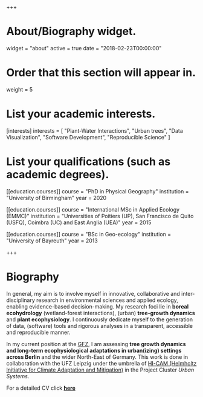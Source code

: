 +++
# About/Biography widget.
widget = "about"
active = true
date = "2018-02-23T00:00:00"

# Order that this section will appear in.
weight = 5

# List your academic interests.
[interests]
  interests = [
    "Plant-Water Interactions",
    "Urban trees",
    "Data Visualization",
    "Software Development",
    "Reproducible Science"
  ]

# List your qualifications (such as academic degrees).
[[education.courses]]
  course = "PhD in Physical Geography"
  institution = "University of Birmingham"
  year = 2020

[[education.courses]]
  course = "International MSc in Applied Ecology (EMMC)"
  institution = "Universities of Poitiers (UP), San Francisco de Quito (USFQ), Coimbra (UC) and East Anglia (UEA)"
  year = 2015

[[education.courses]]
  course = "BSc in Geo-ecology"
  institution = "University of Bayreuth"
  year = 2013
 
+++

# Biography

In general, my aim is to involve myself in innovative, collaborative and inter-disciplinary research in environmental sciences and applied ecology, enabling evidence-based decision-making. My research foci lie in  **boreal ecohydrology** (wetland-forest interactions), (urban) **tree-growth dynamics** and **plant ecophysiology**. I continuously dedicate myself to the generation of data, (software) tools and rigorous analyses in a transparent, accessible and reproducible manner.

In my current position at the [GFZ](https://www.gfz-potsdam.de/en/home/), I am assessing **tree growth dynamics and long-term ecophysiological adaptations in urban(izing) settings across Berlin** and the wider North-East of Germany. This work is done in collaboration with the UFZ Leipzig under the umbrella of [HI-CAM (Helmholtz Initiative for Climate Adaptation and Mitigation)](https://www.helmholtz-klima.de/) in the Project Cluster *Urban Systems*.

For a detailed CV click [**here**](cv/hurley_cv.pdf)



